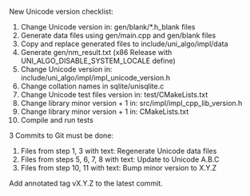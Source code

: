 New Unicode version checklist:

1. Change Unicode version in: gen/blank/*.h_blank files
2. Generate data files using gen/main.cpp and gen/blank files
3. Copy and replace generated files to include/uni_algo/impl/data
5. Generate gen/nm_result.txt (x86 Release with UNI_ALGO_DISABLE_SYSTEM_LOCALE define)
6. Change Unicode version in: include/uni_algo/impl/impl_unicode_version.h
7. Change collation names in sqlite/unisqlite.c
8. Change Unicode test files version in: test/CMakeLists.txt
10. Change library minor version + 1 in: src/impl/impl_cpp_lib_version.h
11. Change library minor version + 1 in: CMakeLists.txt
12. Compile and run tests

3 Commits to Git must be done:
1. Files from step 1, 3 with text: Regenerate Unicode data files
2. Files from steps 5, 6, 7, 8 with text: Update to Unicode A.B.C
3. Files from step 10, 11 with text: Bump minor version to X.Y.Z

Add annotated tag vX.Y.Z to the latest commit.
